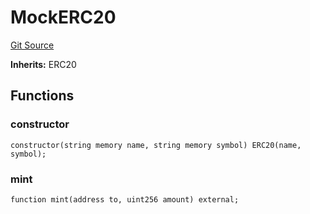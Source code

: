 # MockERC20
[Git Source](https://github.com//PermissionlessGames/degen-casino/blob/f5c690e811e13fbceddc4a674556bfa12726141f/src/dev/mock/MockERC20.sol)

**Inherits:**
ERC20


## Functions
### constructor


```solidity
constructor(string memory name, string memory symbol) ERC20(name, symbol);
```

### mint


```solidity
function mint(address to, uint256 amount) external;
```

